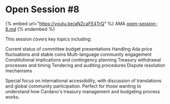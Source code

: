 # Open Session #8



{% embed url="https://youtu.be/aNZcaFE4TrQ" %}
AMA [open-session-8.md](open-session-8.md "mention")
{% endembed %}

This session covers key topics including:

Current status of committee budget presentations Handling Ada price fluctuations and stable coins Multi-language community engagement Constitutional implications and contingency planning Treasury withdrawal processes and timing Tendering and auditing procedures Dispute resolution mechanisms

Special focus on international accessibility, with discussion of translations and global community participation. Perfect for those wanting to understand how Cardano's treasury management and budgeting process works.
